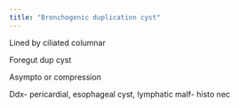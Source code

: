 ```yaml
---
title: "Bronchogenic duplication cyst"
---
```

Lined by ciliated columnar

Foregut dup cyst

Asympto or compression

Ddx- pericardial, esophageal cyst, lymphatic malf- histo nec

